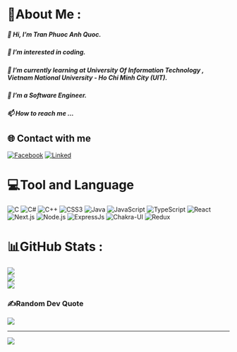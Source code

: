# 💫About Me :
##### 👋 Hi, I’m Tran Phuoc Anh Quoc.
##### 👀 I’m interested in coding.
##### 🌱 I’m currently learning at University Of Information Technology , Vietnam National University - Ho Chi Minh City (UIT).
##### 💞️ I’m a Software Engineer.
##### 📫 How to reach me ...

## 🌐 Contact with me
[![Facebook](https://img.shields.io/badge/Facebook-1877F2?style=for-the-badge&logo=facebook&logoColor=white)](https://www.facebook.com/profile.php?id=100024539650227) [![Linked](https://img.shields.io/badge/LinkedIn-0077B5?style=for-the-badge&logo=linkedin&logoColor=white)](https://www.facebook.com/profile.php?id=100024539650227)

# 💻Tool and Language
![C](https://img.shields.io/badge/c-%2300599C.svg?style=for-the-badge&logo=c&logoColor=white) ![C#](https://img.shields.io/badge/c%23-%23239120.svg?style=for-the-badge&logo=c-sharp&logoColor=white) ![C++](https://img.shields.io/badge/c++-%2300599C.svg?style=for-the-badge&logo=c%2B%2B&logoColor=white) ![CSS3](https://img.shields.io/badge/css3-%231572B6.svg?style=for-the-badge&logo=css3&logoColor=white) ![Java](https://img.shields.io/badge/java-%23ED8B00.svg?style=for-the-badge&logo=java&logoColor=white) ![JavaScript](https://img.shields.io/badge/javascript-%23323330.svg?style=for-the-badge&logo=javascript&logoColor=%23F7DF1E) ![TypeScript](https://img.shields.io/badge/TypeScript-007ACC?style=for-the-badge&logo=typescript&logoColor=white) ![React](https://img.shields.io/badge/React-20232A?style=for-the-badge&logo=react&logoColor=61DAFB) ![Next.js](https://img.shields.io/badge/next%20js-000000?style=for-the-badge&logo=nextdotjs&logoColor=white) ![Node.js](https://img.shields.io/badge/Node%20js-339933?style=for-the-badge&logo=nodedotjs&logoColor=white) ![ExpressJs](https://img.shields.io/badge/Express%20js-000000?style=for-the-badge&logo=express&logoColor=white) ![Chakra-UI](https://img.shields.io/badge/Chakra--UI-319795?style=for-the-badge&logo=chakra-ui&logoColor=white) ![Redux](https://img.shields.io/badge/Redux-593D88?style=for-the-badge&logo=redux&logoColor=white)
# 📊GitHub Stats :
![](https://github-readme-stats.vercel.app/api?username=QuocAnh1809&theme=radical&hide_border=false&include_all_commits=false&count_private=false)<br/>
![](https://github-readme-streak-stats.herokuapp.com/?user=QuocAnh1809&theme=radical&hide_border=false)<br/>
![](https://github-readme-stats.vercel.app/api/top-langs/?username=QuocAnh1809&theme=radical&hide_border=false&include_all_commits=false&count_private=false&layout=compact)

### ✍️Random Dev Quote
![](https://quotes-github-readme.vercel.app/api?type=horizontal&theme=radical)

---
[![](https://visitcount.itsvg.in/api?id=QuocAnh1809&icon=0&color=0)](https://visitcount.itsvg.in)

<!---
AnhQuoc189/AnhQuoc189 is a ✨ special ✨ repository because its `README.md` (this file) appears on your GitHub profile.
You can click the Preview link to take a look at your changes.
--->
